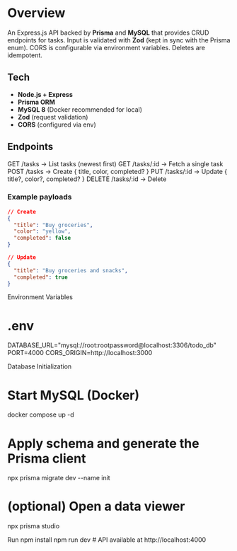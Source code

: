 # Overview

An Express.js API backed by **Prisma** and **MySQL** that provides CRUD endpoints for tasks. Input is validated with **Zod** (kept in sync with the Prisma enum). CORS is configurable via environment variables. Deletes are idempotent.

## Tech

- **Node.js + Express**
- **Prisma ORM**
- **MySQL 8** (Docker recommended for local)
- **Zod** (request validation)
- **CORS** (configured via env)

## Endpoints

GET /tasks → List tasks (newest first)
GET /tasks/:id → Fetch a single task
POST /tasks → Create { title, color, completed? }
PUT /tasks/:id → Update { title?, color?, completed? }
DELETE /tasks/:id → Delete


### Example payloads

```json
// Create
{
  "title": "Buy groceries",
  "color": "yellow",
  "completed": false
}

// Update
{
  "title": "Buy groceries and snacks",
  "completed": true
}
```
Environment Variables

# .env
DATABASE_URL="mysql://root:rootpassword@localhost:3306/todo_db"
PORT=4000
CORS_ORIGIN=http://localhost:3000

Database Initialization
# Start MySQL (Docker)
docker compose up -d

# Apply schema and generate the Prisma client
npx prisma migrate dev --name init

# (optional) Open a data viewer
npx prisma studio

Run
npm install
npm run dev   # API available at http://localhost:4000
